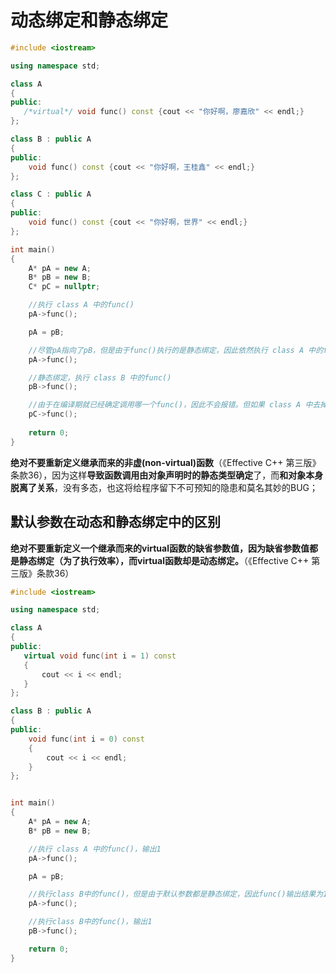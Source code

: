 # 动态绑定和静态绑定

```c++
#include <iostream>

using namespace std;

class A
{
public:
   /*virtual*/ void func() const {cout << "你好啊，廖嘉欣" << endl;}
};

class B : public A
{
public:
    void func() const {cout << "你好啊，王桂鑫" << endl;}
};

class C : public A
{
public:
    void func() const {cout << "你好啊，世界" << endl;}
};

int main()
{
    A* pA = new A;
    B* pB = new B;
    C* pC = nullptr;

    //执行 class A 中的func()
    pA->func();

    pA = pB;

    //尽管pA指向了pB，但是由于func()执行的是静态绑定，因此依然执行 class A 中的func
    pA->func();

    //静态绑定，执行 class B 中的func()
    pB->func();

    //由于在编译期就已经确定调用哪一个func()，因此不会报错。但如果 class A 中去掉 virtual 的注释则发生报错
    pC->func();
 
    return 0;
}
```

**绝对不要重新定义继承而来的非虚(non-virtual)函数**（《Effective C++ 第三版》条款36），因为这样**导致函数调用由对象声明时的静态类型确定**了，而**和对象本身脱离了关系**，没有多态，也这将给程序留下不可预知的隐患和莫名其妙的BUG；



## 默认参数在动态和静态绑定中的区别

**绝对不要重新定义一个继承而来的virtual函数的缺省参数值，因为缺省参数值都是静态绑定（为了执行效率），而virtual函数却是动态绑定。**（《Effective C++ 第三版》条款36）

```c++
#include <iostream>

using namespace std;

class A
{
public:
   virtual void func(int i = 1) const
   {
       cout << i << endl;
   }
};

class B : public A
{
public:
    void func(int i = 0) const
    {
        cout << i << endl;
    }
};


int main()
{
    A* pA = new A;
    B* pB = new B;

    //执行 class A 中的func()，输出1
    pA->func();

    pA = pB;

    //执行class B中的func()，但是由于默认参数都是静态绑定，因此func()输出结果为1
    pA->func();

    //执行class B中的func()，输出1
    pB->func();

    return 0;
}
```

